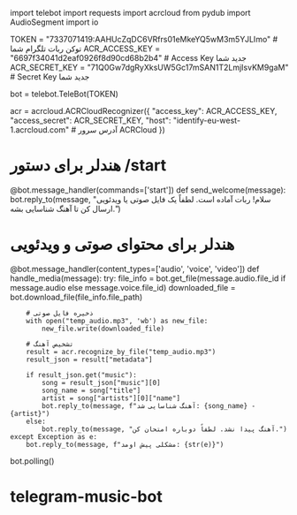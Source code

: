 import telebot
import requests
import acrcloud
from pydub import AudioSegment
import io

TOKEN = "7337071419:AAHUcZqDC6VRfrs01eMkeYQ5wM3m5YJLImo"  # توکن ربات تلگرام شما
ACR_ACCESS_KEY = "6697f34041d2eaf0926f8d90cd68b2b4"  # Access Key جدید شما
ACR_SECRET_KEY = "71Q0Gw7dgRyXksUW5Gc17mSAN1T2LmjIsvKM9gaM"  # Secret Key جدید شما

bot = telebot.TeleBot(TOKEN)

acr = acrcloud.ACRCloudRecognizer({
    "access_key": ACR_ACCESS_KEY,
    "access_secret": ACR_SECRET_KEY,
    "host": "identify-eu-west-1.acrcloud.com"  # آدرس سرور ACRCloud
})

# هندلر برای دستور /start
@bot.message_handler(commands=['start'])
def send_welcome(message):
    bot.reply_to(message, "سلام! ربات آماده است. لطفاً یک فایل صوتی یا ویدئویی ارسال کن تا آهنگ شناسایی بشه.")

# هندلر برای محتوای صوتی و ویدئویی
@bot.message_handler(content_types=['audio', 'voice', 'video'])
def handle_media(message):
    try:
        file_info = bot.get_file(message.audio.file_id if message.audio else message.voice.file_id)
        downloaded_file = bot.download_file(file_info.file_path)
        
        # ذخیره فایل صوتی
        with open("temp_audio.mp3", 'wb') as new_file:
            new_file.write(downloaded_file)
        
        # تشخیص آهنگ
        result = acr.recognize_by_file("temp_audio.mp3")
        result_json = result["metadata"]
        
        if result_json.get("music"):
            song = result_json["music"][0]
            song_name = song["title"]
            artist = song["artists"][0]["name"]
            bot.reply_to(message, f"آهنگ شناسایی شد: {song_name} - {artist}")
        else:
            bot.reply_to(message, "آهنگ پیدا نشد. لطفاً دوباره امتحان کن.")
    except Exception as e:
        bot.reply_to(message, f"مشکلی پیش اومد: {str(e)}")

bot.polling()
# telegram-music-bot